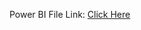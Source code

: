 Power BI File Link: [Click Here](https://drive.google.com/file/d/1x6n1SAglObC8fR1TKxbFDlfKRsH7-Ra7/view?usp=drive_link)
